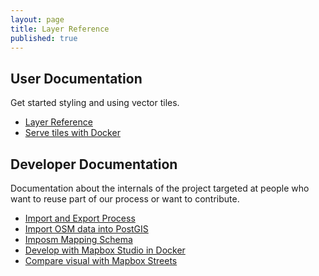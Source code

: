 ```yaml
---
layout: page
title: Layer Reference
published: true
---
```


## User Documentation

Get started styling and using vector tiles.

- [Layer Reference](/docs/layer-reference/)
- [Serve tiles with Docker](/docs/tileserver-kitematic/)

## Developer Documentation

Documentation about the internals of the project targeted at people
who want to reuse part of our process or want to contribute.

- [Import and Export Process](/docs/docker-based-process/)
- [Import OSM data into PostGIS](/docs/import/)
- [Imposm Mapping Schema](/docs/imposm-schema/)
- [Develop with Mapbox Studio in Docker](/docs/mapbox-studio-in-docker/)
- [Compare visual with Mapbox Streets](/docs/compare-visual/)
